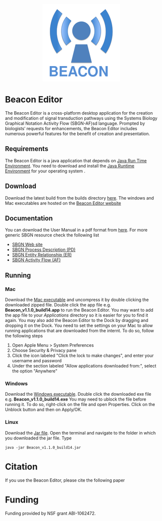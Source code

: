 <p align="center">
  <img src="https://github.com/marakeby/beacon/blob/v1.1.0/Beacon/src/edu/vt/beacon/editor/resources/icons/logo/png/256x256.png?raw=true" alt="Beacon Editor"/>
</p>

# Beacon Editor
The Beacon Editor is a cross-platform desktop application for the creation and modification
of signal transduction pathways using the Systems Biology Graphical Notation Activity Flow (SBGN-AF)sd
language. Prompted by biologists’ requests for enhancements, the Beacon Editor includes numerous
powerful features for the benefit of creation and presentation.

## Requirements
The Beacon Editor is a java application that depends on [Java Run Time Environment](http://www.oracle.com/technetwork/java/javase/downloads/jre8-downloads-2133155.html). You need to download and install the [Java Runtime Environment](http://www.oracle.com/technetwork/java/javase/downloads/jre8-downloads-2133155.html) for your operating system . 

## Download
Download the latest build from the builds directory [here](https://github.com/marakeby/beacon/blob/v1.1.0/Beacon/out/artifacts/Beacon_v1_1_0_jar/Beacon_v1.1.0_build14.jar). The windows and Mac executables are hosted on the [Beacon Editor website](https://bioinformatics.cs.vt.edu/beacon/download)

## Documentation
You can download the User Manual in a pdf format from [here](https://bioinformatics.cs.vt.edu/beacon/documentation). For more generic SBGN resource check the following list
* [SBGN Web site](http://sbgn.github.io/sbgn/)
* [SBGN Process Description (PD)](http://precedings.nature.com/documents/3721/version/4)
* [SBGN Entity Relationship (ER)](http://precedings.nature.com/documents/5902/version/1)
* [SBGN Activity Flow (AF)](http://precedings.nature.com/documents/3724/version/1)

## Running

### Mac
Download the [Mac executable](https://bioinformatics.cs.vt.edu/beacon/downloads/Beacon_v1.1.0_build14.zip) and uncompress it by double clicking the downloaded zipped file. 
Double click the app file e.g. **Beacon_v1.1.0_build14.app**  to run the Beacon Editor. 
You may want to add the app file to your *Applications* directory so it is easier for you to find it again. You may also add the Beacon Editor to the Dock by dragging and dropping it on the Dock.
You need to set the settings on your Mac to allow running applications that are downloaded from the internt. To do so, follow the following steps

1. Open Apple Menu > System Preferences
2. Choose Security & Privacy pane
3. Click the icon labeled "Click the lock to make changes", and enter your username and password
4. Under the section labeled "Allow applications downloaded from:", select the option "Anywhere"


### Windows
Download the [Windows executable](https://bioinformatics.cs.vt.edu/beacon/downloads/Beacon_v1.1.0_build14.exe). Double click the downloaded exe file e.g. **Beacon_v1.1.0_build14.exe** 
You may need to ublock the file before running it. To do so, right-click on the file and open Properties.
Click on the Unblock button and then on Apply/OK.

### Linux
Download the [Jar file](https://bioinformatics.cs.vt.edu/beacon/downloads/Beacon_v1.1.0_build14.jar). Open the terminal and navigate to the folder in which you downloaded the jar file. Type
 ~~~~ 
 java -jar Beacon_v1.1.0_build14.jar
 ~~~~
  
 # Citation
 If you use the Beacon Editor, please cite the following paper
 
 # Funding
 Funding provided by NSF grant ABI-1062472. 
